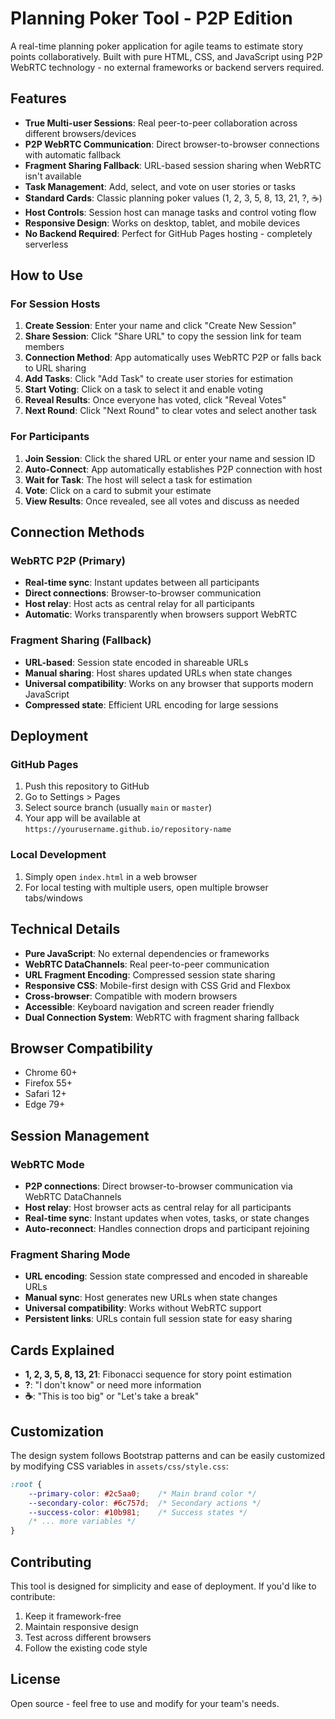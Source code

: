 # Planning Poker Tool - P2P Edition

A real-time planning poker application for agile teams to estimate story points collaboratively. Built with pure HTML, CSS, and JavaScript using P2P WebRTC technology - no external frameworks or backend servers required.

## Features

- **True Multi-user Sessions**: Real peer-to-peer collaboration across different browsers/devices
- **P2P WebRTC Communication**: Direct browser-to-browser connections with automatic fallback
- **Fragment Sharing Fallback**: URL-based session sharing when WebRTC isn't available
- **Task Management**: Add, select, and vote on user stories or tasks
- **Standard Cards**: Classic planning poker values (1, 2, 3, 5, 8, 13, 21, ?, ☕)
- **Host Controls**: Session host can manage tasks and control voting flow
- **Responsive Design**: Works on desktop, tablet, and mobile devices
- **No Backend Required**: Perfect for GitHub Pages hosting - completely serverless

## How to Use

### For Session Hosts

1. **Create Session**: Enter your name and click "Create New Session"
2. **Share Session**: Click "Share URL" to copy the session link for team members
3. **Connection Method**: App automatically uses WebRTC P2P or falls back to URL sharing
4. **Add Tasks**: Click "Add Task" to create user stories for estimation
5. **Start Voting**: Click on a task to select it and enable voting
6. **Reveal Results**: Once everyone has voted, click "Reveal Votes"
7. **Next Round**: Click "Next Round" to clear votes and select another task

### For Participants

1. **Join Session**: Click the shared URL or enter your name and session ID
2. **Auto-Connect**: App automatically establishes P2P connection with host
3. **Wait for Task**: The host will select a task for estimation
4. **Vote**: Click on a card to submit your estimate
5. **View Results**: Once revealed, see all votes and discuss as needed

## Connection Methods

### WebRTC P2P (Primary)
- **Real-time sync**: Instant updates between all participants
- **Direct connections**: Browser-to-browser communication
- **Host relay**: Host acts as central relay for all participants
- **Automatic**: Works transparently when browsers support WebRTC

### Fragment Sharing (Fallback)
- **URL-based**: Session state encoded in shareable URLs
- **Manual sharing**: Host shares updated URLs when state changes
- **Universal compatibility**: Works on any browser that supports modern JavaScript
- **Compressed state**: Efficient URL encoding for large sessions

## Deployment

### GitHub Pages
1. Push this repository to GitHub
2. Go to Settings > Pages
3. Select source branch (usually `main` or `master`)
4. Your app will be available at `https://yourusername.github.io/repository-name`

### Local Development
1. Simply open `index.html` in a web browser
2. For local testing with multiple users, open multiple browser tabs/windows

## Technical Details

- **Pure JavaScript**: No external dependencies or frameworks
- **WebRTC DataChannels**: Real peer-to-peer communication
- **URL Fragment Encoding**: Compressed session state sharing
- **Responsive CSS**: Mobile-first design with CSS Grid and Flexbox
- **Cross-browser**: Compatible with modern browsers
- **Accessible**: Keyboard navigation and screen reader friendly
- **Dual Connection System**: WebRTC with fragment sharing fallback

## Browser Compatibility

- Chrome 60+
- Firefox 55+
- Safari 12+
- Edge 79+

## Session Management

### WebRTC Mode
- **P2P connections**: Direct browser-to-browser communication via WebRTC DataChannels
- **Host relay**: Host browser acts as central relay for all participants
- **Real-time sync**: Instant updates when votes, tasks, or state changes
- **Auto-reconnect**: Handles connection drops and participant rejoining

### Fragment Sharing Mode  
- **URL encoding**: Session state compressed and encoded in shareable URLs
- **Manual sync**: Host generates new URLs when state changes
- **Universal compatibility**: Works without WebRTC support
- **Persistent links**: URLs contain full session state for easy sharing

## Cards Explained

- **1, 2, 3, 5, 8, 13, 21**: Fibonacci sequence for story point estimation
- **?**: "I don't know" or need more information
- **☕**: "This is too big" or "Let's take a break"

## Customization

The design system follows Bootstrap patterns and can be easily customized by modifying CSS variables in `assets/css/style.css`:

```css
:root {
    --primary-color: #2c5aa0;    /* Main brand color */
    --secondary-color: #6c757d;  /* Secondary actions */
    --success-color: #10b981;    /* Success states */
    /* ... more variables */
}
```

## Contributing

This tool is designed for simplicity and ease of deployment. If you'd like to contribute:

1. Keep it framework-free
2. Maintain responsive design
3. Test across different browsers
4. Follow the existing code style

## License

Open source - feel free to use and modify for your team's needs.
